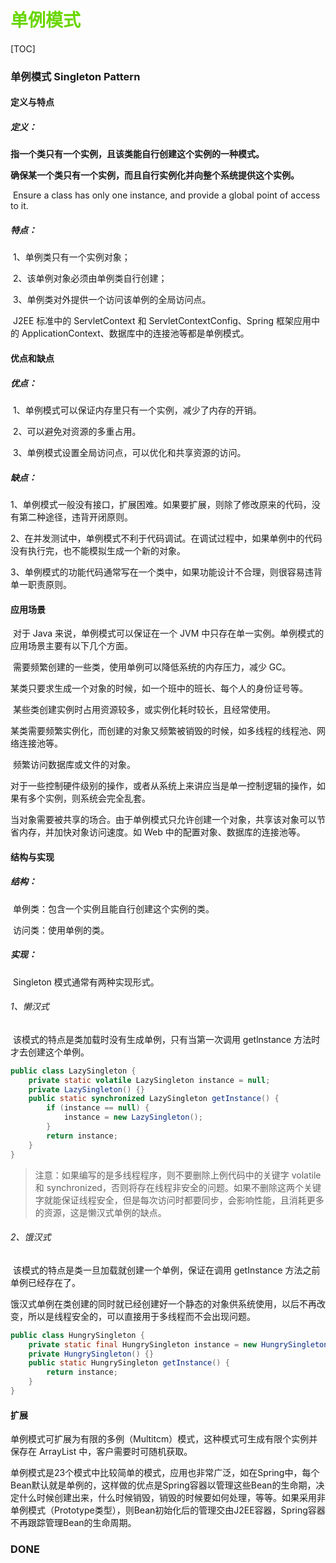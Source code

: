 

# <font color=#69D600>单例模式</font>

[TOC]

### 单例模式	Singleton Pattern

#### 定义与特点

##### 定义：

​		**指一个类只有一个实例，且该类能自行创建这个实例的一种模式。**

​		**确保某一个类只有一个实例，而且自行实例化并向整个系统提供这个实例。**

​		Ensure a class has only one instance, and provide a global point of access to it.

##### 特点：

​		1、单例类只有一个实例对象；

​		2、该单例对象必须由单例类自行创建；

​		3、单例类对外提供一个访问该单例的全局访问点。



​		J2EE 标准中的 ServletContext 和 ServletContextConfig、Spring 框架应用中的 ApplicationContext、数据库中的连接池等都是单例模式。



#### 优点和缺点

##### 优点：

​		1、单例模式可以保证内存里只有一个实例，减少了内存的开销。

​		2、可以避免对资源的多重占用。

​		3、单例模式设置全局访问点，可以优化和共享资源的访问。

##### 缺点：

​		1、单例模式一般没有接口，扩展困难。如果要扩展，则除了修改原来的代码，没有第二种途径，违背开闭原则。

​		2、在并发测试中，单例模式不利于代码调试。在调试过程中，如果单例中的代码没有执行完，也不能模拟生成一个新的对象。

​		3、单例模式的功能代码通常写在一个类中，如果功能设计不合理，则很容易违背单一职责原则。



#### 应用场景

​		对于 Java 来说，单例模式可以保证在一个 JVM 中只存在单一实例。单例模式的应用场景主要有以下几个方面。

​			需要频繁创建的一些类，使用单例可以降低系统的内存压力，减少 GC。

​			某类只要求生成一个对象的时候，如一个班中的班长、每个人的身份证号等。

​			某些类创建实例时占用资源较多，或实例化耗时较长，且经常使用。

​			某类需要频繁实例化，而创建的对象又频繁被销毁的时候，如多线程的线程池、网络连接池等。

​			频繁访问数据库或文件的对象。

​			对于一些控制硬件级别的操作，或者从系统上来讲应当是单一控制逻辑的操作，如果有多个实例，则系统会完全乱套。

​			当对象需要被共享的场合。由于单例模式只允许创建一个对象，共享该对象可以节省内存，并加快对象访问速度。如 Web 中的配置对象、数据库的连接池等。



#### 结构与实现

##### 结构：

​		单例类：包含一个实例且能自行创建这个实例的类。

​		访问类：使用单例的类。

##### 实现：

​		Singleton 模式通常有两种实现形式。

###### 1、懒汉式

​		该模式的特点是类加载时没有生成单例，只有当第一次调用 getlnstance 方法时才去创建这个单例。

```java
public class LazySingleton {
    private static volatile LazySingleton instance = null;
    private LazySingleton() {}
    public static synchronized LazySingleton getInstance() {
        if (instance == null) {
            instance = new LazySingleton();
        }
        return instance;
    }
}
```

> 注意：如果编写的是多线程程序，则不要删除上例代码中的关键字 volatile 和 synchronized，否则将存在线程非安全的问题。如果不删除这两个关键字就能保证线程安全，但是每次访问时都要同步，会影响性能，且消耗更多的资源，这是懒汉式单例的缺点。



###### 2、饿汉式

​		该模式的特点是类一旦加载就创建一个单例，保证在调用 getInstance 方法之前单例已经存在了。

​		饿汉式单例在类创建的同时就已经创建好一个静态的对象供系统使用，以后不再改变，所以是线程安全的，可以直接用于多线程而不会出现问题。

```java
public class HungrySingleton {
    private static final HungrySingleton instance = new HungrySingleton();
    private HungrySingleton() {}
    public static HungrySingleton getInstance() {
        return instance;
    }
}
```



#### 扩展

​		单例模式可扩展为有限的多例（Multitcm）模式，这种模式可生成有限个实例并保存在 ArrayList 中，客户需要时可随机获取。



​		单例模式是23个模式中比较简单的模式，应用也非常广泛，如在Spring中，每个Bean默认就是单例的，这样做的优点是Spring容器以管理这些Bean的生命期，决定什么时候创建出来，什么时候销毁，销毁的时候要如何处理，等等。如果采用非单例模式（Prototype类型），则Bean初始化后的管理交由J2EE容器，Spring容器不再跟踪管理Bean的生命周期。



### DONE

